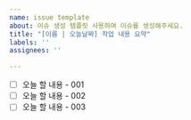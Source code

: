 ```yaml
---
name: issue template
about: 이슈 생성 템플릿 사용하여 이슈를 생성해주세요.
title: "[이름 | 오늘날짜] 작업 내용 요약"
labels: ''
assignees: ''

---
```


- [ ] 오늘 할 내용 - 001
- [ ] 오늘 할 내용 - 002
- [ ] 오늘 할 내용 - 003
